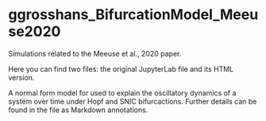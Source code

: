 # ggrosshans_BifurcationModel_Meeuse2020

Simulations related to the Meeuse et al., 2020 paper.

Here you can find two files: the original JupyterLab file and its HTML version.

A normal form model for used to explain the oscillatory dynamics of a system over time under Hopf and SNIC bifurcactions. Further details can be found in the file as Markdown annotations.
